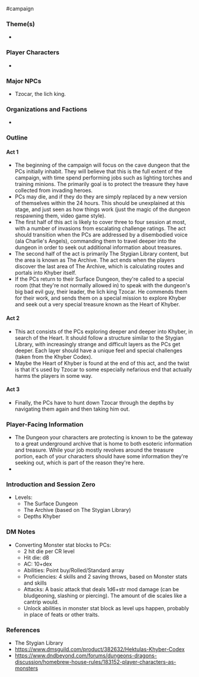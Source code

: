  #campaign 



### Theme(s)

* 

### Player Characters

- 

### Major NPCs

- Tzocar, the lich king.

### Organizations and Factions

- 

### Outline

#### Act 1

* The beginning of the campaign will focus on the cave dungeon that the PCs initially inhabit. They will believe that this is the full extent of the campaign, with time spend performing jobs such as lighting torches and training minions. The primarily goal is to protect the treasure they have collected from invading heroes.
* PCs may die, and if they do they are simply replaced by a new version of themselves within the 24 hours. This should be unexplained at this stage, and just seen as how things work (just the magic of the dungeon respawning them, video game style).
* The first half of this act is likely to cover three to four session at most, with a number of invasions from escalating challenge ratings. The act should transition when the PCs are addressed by a disembodied voice (ala Charlie's Angels), commanding them to travel deeper into the dungeon in order to seek out additional information about treasures.
* The second half of the act is primarily The Stygian Library content, but the area is known as The Archive. The act ends when the players discover the last area of The Archive, which is calculating routes and portals into Khyber itself.
* If the PCs return to their Surface Dungeon, they're called to a special room (that they're not normally allowed in) to speak with the dungeon's big bad evil guy, their leader, the lich king Tzocar. He commends them for their work, and sends them on a special mission to explore Khyber and seek out a very special treasure known as the Heart of Khyber.

#### Act 2

* This act consists of the PCs exploring deeper and deeper into Khyber, in search of the Heart. It should follow a structure similar to the Stygian Library, with increasingly strange and difficult layers as the PCs get deeper. Each layer should have a unique feel and special challenges (taken from the Khyber Codex).
* Maybe the Heart of Khyber is found at the end of this act, and the twist is that it's used by Tzocar to some especially nefarious end that actually harms the players in some way.

#### Act 3

* Finally, the PCs have to hunt down Tzocar through the depths by navigating them again and then taking him out.

### Player-Facing Information

- The Dungeon your characters are protecting is known to be the gateway to a great underground archive that is home to both esoteric information and treasure. While your job mostly revolves around the treasure portion, each of your characters should have some information they're seeking out, which is part of the reason they're here.
- 

### Introduction and Session Zero

- Levels:
	- The Surface Dungeon
	- The Archive (based on The Stygian Library)
	- Depths Khyber

### DM Notes

* Converting Monster stat blocks to PCs:
	* 2 hit die per CR level
	* Hit die: d8
	* AC: 10+dex
	* Abilities: Point buy/Rolled/Standard array
	* Proficiencies: 4 skills and 2 saving throws, based on Monster stats and skills
	* Attacks: A basic attack that deals 1d6+str mod damage (can be bludgeoning, slashing or piercing). The amount of die scales like a cantrip would.
	* Unlock abilities in monster stat block as level ups happen, probably in place of feats or other traits.

### References

* The Stygian Library
* https://www.dmsguild.com/product/382632/Hektulas-Khyber-Codex
* https://www.dndbeyond.com/forums/dungeons-dragons-discussion/homebrew-house-rules/183152-player-characters-as-monsters
